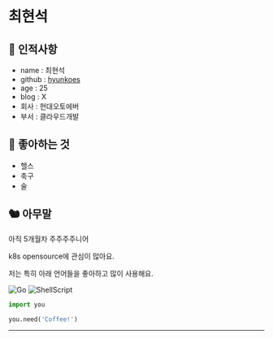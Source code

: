 # 최현석

## 🥸 인적사항

- name : 최현석
- github : [hyunkoes](https://github.com/hyunkoes)
- age : 25
- blog : X
- 회사 : 현대오토에버
- 부서 : 클라우드개발

## 🥕 좋아하는 것

- 헬스
- 축구
- 술

## 🐿 아무말

아직 5개월차 주주주주니어

k8s opensource에 관심이 많아요.

저는 특히 아래 언어들을 좋아하고 많이 사용해요.

![Go](https://img.shields.io/badge/go-%2300ADD8.svg?style=for-the-badge&logo=go&logoColor=white)
![ShellScript](https://img.shields.io/badge/Shell_Script-6E6B6A?style=for-the-badge&logo=gnu-bash&logoColor=white)

```python
import you

you.need('Coffee!')
```

---
